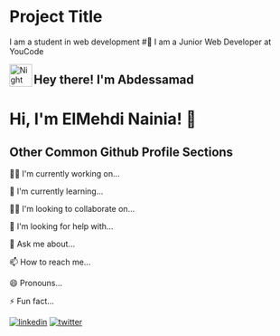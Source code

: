 
# Project Title

I am a student in web development
#🏫 I am a Junior Web Developer at YouCode


<img alt="Night Coding" src="./assets/Hand%20Wave.gif" width='40' align="left"/><h2>Hey there! I'm Abdessamad</h2>

# Hi, I'm ElMehdi Nainia! 👋



## Other Common Github Profile Sections
👩‍💻 I'm currently working on...

🧠 I'm currently learning...

👯‍♀️ I'm looking to collaborate on...

🤔 I'm looking for help with...

💬 Ask me about...

📫 How to reach me...

😄 Pronouns...

⚡️ Fun fact...


[![linkedin](https://img.shields.io/badge/linkedin-0A66C2?style=for-the-badge&logo=linkedin&logoColor=white)](https://www.linkedin.com/)
[![twitter](https://img.shields.io/badge/twitter-1DA1F2?style=for-the-badge&logo=twitter&logoColor=white)](https://twitter.com/)


